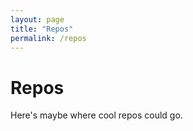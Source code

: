 ```yaml
---
layout: page
title: "Repos"
permalink: /repos
---
```


# Repos

Here's maybe where cool repos could go.
